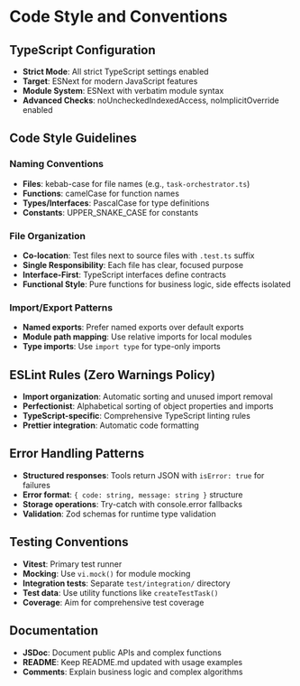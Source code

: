 # Code Style and Conventions

## TypeScript Configuration

- **Strict Mode**: All strict TypeScript settings enabled
- **Target**: ESNext for modern JavaScript features
- **Module System**: ESNext with verbatim module syntax
- **Advanced Checks**: noUncheckedIndexedAccess, noImplicitOverride enabled

## Code Style Guidelines

### Naming Conventions

- **Files**: kebab-case for file names (e.g., `task-orchestrator.ts`)
- **Functions**: camelCase for function names
- **Types/Interfaces**: PascalCase for type definitions
- **Constants**: UPPER_SNAKE_CASE for constants

### File Organization

- **Co-location**: Test files next to source files with `.test.ts` suffix
- **Single Responsibility**: Each file has clear, focused purpose
- **Interface-First**: TypeScript interfaces define contracts
- **Functional Style**: Pure functions for business logic, side effects isolated

### Import/Export Patterns

- **Named exports**: Prefer named exports over default exports
- **Module path mapping**: Use relative imports for local modules
- **Type imports**: Use `import type` for type-only imports

## ESLint Rules (Zero Warnings Policy)

- **Import organization**: Automatic sorting and unused import removal
- **Perfectionist**: Alphabetical sorting of object properties and imports
- **TypeScript-specific**: Comprehensive TypeScript linting rules
- **Prettier integration**: Automatic code formatting

## Error Handling Patterns

- **Structured responses**: Tools return JSON with `isError: true` for failures
- **Error format**: `{ code: string, message: string }` structure
- **Storage operations**: Try-catch with console.error fallbacks
- **Validation**: Zod schemas for runtime type validation

## Testing Conventions

- **Vitest**: Primary test runner
- **Mocking**: Use `vi.mock()` for module mocking
- **Integration tests**: Separate `test/integration/` directory
- **Test data**: Use utility functions like `createTestTask()`
- **Coverage**: Aim for comprehensive test coverage

## Documentation

- **JSDoc**: Document public APIs and complex functions
- **README**: Keep README.md updated with usage examples
- **Comments**: Explain business logic and complex algorithms
